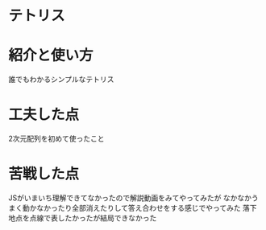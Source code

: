 # テトリス

# 紹介と使い方
誰でもわかるシンプルなテトリス

# 工夫した点
2次元配列を初めて使ったこと
  
# 苦戦した点  
JSがいまいち理解できてなかったので解説動画をみてやってみたが
なかなかうまく動かなかったり全部消えたりして答え合わせをする感じでやってみた
落下地点を点線で表したかったが結局できなかった
